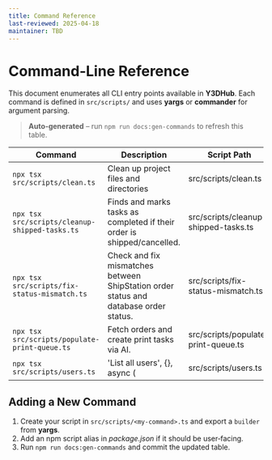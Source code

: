 ```yaml
---
title: Command Reference
last-reviewed: 2025-04-18
maintainer: TBD
---
```


# Command‑Line Reference

This document enumerates all CLI entry points available in **Y3DHub**. Each command is defined in `src/scripts/` and uses **yargs** or **commander** for argument parsing.

> **Auto‑generated** – run `npm run docs:gen-commands` to refresh this table.

<!-- auto-table:start -->
| Command | Description | Script Path |
| --- | --- | --- |
| `npx tsx src/scripts/clean.ts` | Clean up project files and directories | src/scripts/clean.ts |
| `npx tsx src/scripts/cleanup-shipped-tasks.ts` | Finds and marks tasks as completed if their order is shipped/cancelled. | src/scripts/cleanup-shipped-tasks.ts |
| `npx tsx src/scripts/fix-status-mismatch.ts` | Check and fix mismatches between ShipStation order status and database order status. | src/scripts/fix-status-mismatch.ts |
| `npx tsx src/scripts/populate-print-queue.ts` | Fetch orders and create print tasks via AI. | src/scripts/populate-print-queue.ts |
| `npx tsx src/scripts/users.ts` | 'List all users', {}, async ( | src/scripts/users.ts |
<!-- auto-table:end -->

## Adding a New Command

1. Create your script in `src/scripts/<my-command>.ts` and export a `builder` from **yargs**.  
2. Add an npm script alias in *package.json* if it should be user‑facing.  
3. Run `npm run docs:gen-commands` and commit the updated table.
